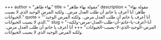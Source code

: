 +++
author = "بهاء طاهر"
title = "مقولة بهاء طاهر"
description = "مقولة بهاء طاهر: أنا أعرف يا حاتم أن طلب العدل مرض.. ولكنه المرض الوحيد الذي لا يصيب الحيوانات."
quote = '''أنا أعرف يا حاتم أن طلب العدل مرض.. ولكنه المرض الوحيد الذي لا يصيب الحيوانات.'''
slug = "أنا-أعرف-يا-حاتم-أن-طلب-العدل-مرض-ولكنه-المرض-الوحيد-الذي-لا-يصيب-الحيوانات"
+++
أنا أعرف يا حاتم أن طلب العدل مرض.. ولكنه المرض الوحيد الذي لا يصيب الحيوانات.
